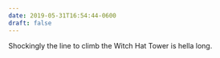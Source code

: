 ```yaml
---
date: 2019-05-31T16:54:44-0600
draft: false
---
```


Shockingly the line to climb the Witch Hat Tower is hella long.

